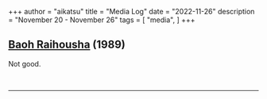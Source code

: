 +++
author = "aikatsu"
title = "Media Log"
date = "2022-11-26"
description = "November 20 - November 26"
tags = [
    "media",
]
+++



## [Baoh Raihousha](https://anidb.net/anime/941) (1989)
Not good.

<br>

---

<br>


